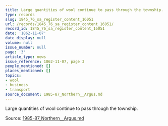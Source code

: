 ```yaml
---
title: Large quantities of wool continue to pass through the township.
type: records
slug: 1845_76_sa_register_content_16051
url: /records/1845_76_sa_register_content_16051/
record_id: 1845_76_sa_register_content_16051
date: '1862-11-07'
date_display: null
volume: null
issue_number: null
page: '3'
article_type: news
issue_reference: 1862-11-07, page 3
people_mentioned: []
places_mentioned: []
topics:
- wool
- business
- transport
source_document: 1985-87_Northern__Argus.md
---
```


Large quantities of wool continue to pass through the township.

Source: [1985-87_Northern__Argus.md](/downloads/markdown/1985-87_Northern__Argus.md)
